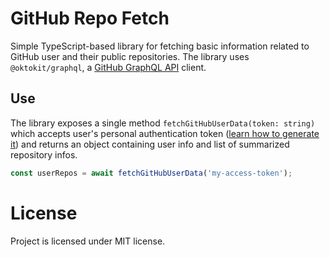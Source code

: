 # GitHub Repo Fetch

Simple TypeScript-based library for fetching basic information related to GitHub user and their public repositories. The
library uses `@oktokit/graphql`, a [GitHub GraphQL API](https://github.com/octokit/graphql.js/) client.

## Use

The library exposes a single method `fetchGitHubUserData(token: string)` which accepts user's personal authentication token ([learn how to generate it](https://docs.github.com/en/github/authenticating-to-github/creating-a-personal-access-token)) and returns an object containing user info and list of summarized repository infos.

```js
const userRepos = await fetchGitHubUserData('my-access-token');
```

# License

Project is licensed under MIT license.